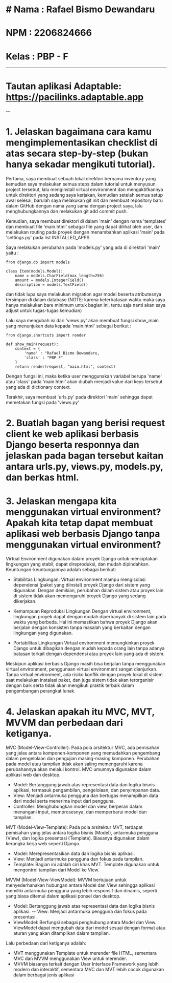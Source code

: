 # # Nama  : Rafael Bismo Dewandaru
# NPM   : 2206824666
# Kelas : PBP - F
---
# Tautan aplikasi Adaptable: https://pacilinks.adaptable.app 
-- 

# 1. Jelaskan bagaimana cara kamu mengimplementasikan checklist di atas secara step-by-step (bukan hanya sekadar mengikuti tutorial).
Pertama, saya membuat sebuah lokal direktori bernama inventory yang kemudian saya melakukan semua steps dalam tutorial untuk menyusun project tersebut, lalu menginstall virtual environment dan mengaktifkannya untuk direktori yang sedang saya kerjakan, kemudian setelah semua setup awal selesai, barulah saya melakukan git init dan membuat repository baru dalam GitHub dengan nama yang sama dengan project saya, lalu menghubungkannya dan melakukan git add commit push.

Kemudian, saya membuat direktori di dalam 'main' dengan nama 'templates' dan membuat file 'main.html' sebagai file yang dapat dilihat oleh user, dan melakukan routing pada proyek dengan menambahkan aplikasi 'main' pada 'settings.py' pada list INSTALLED_APPS

Saya melakukan perubahan pada 'models.py' yang ada di direktori 'main' yaitu :
~~~
from django.db import models

class Item(models.Model):
    name = models.CharField(max_length=256)
    amount = models.IntegerField()
    description = models.TextField()
~~~

dan tidak lupa saya melakukan migration agar model beserta atributesnya tersimpan di dalam database
(NOTE: karena keterbatasan waktu maka saya hanya melakukan bare minimum untuk bagian ini, tentu saja nanti akan saya adjust untuk tugas-tugas kemudian)

Lalu  saya mengubah isi dari 'views.py' akan membuat fungsi show_main yang menunjukan data kepada 'main.html' sebagai berikut :
~~~
from django.shortcuts import render

def show_main(request):
    context = {
        'name' : "Rafael Bismo Dewandaru,
        'class' : "PBP F"
    }
    return render(request, "main.html", context)
~~~

Dengan fungsi ini, maka ketika user menggunakan variabel berupa 'name' atau 'class' pada 'main.html' akan diubah menjadi value dari keys tersebut yang ada di dictionary context. 

Terakhir, saya membuat 'urls.py' pada direktori 'main' sehingga dapat memetakan fungsi pada 'views.py' 

# 2. Buatlah bagan yang berisi request client ke web aplikasi berbasis Django beserta responnya dan jelaskan pada bagan tersebut kaitan antara urls.py, views.py, models.py, dan berkas html.



# 3. Jelaskan mengapa kita menggunakan virtual environment? Apakah kita tetap dapat membuat aplikasi web berbasis Django tanpa menggunakan virtual environment?
Virtual Environment digunakan dalam proyek Django untuk menciptakan lingkungan yang stabil, dapat direproduksi, dan mudah dipindahkan. Keuntungan-keuntungannya adalah sebagai berikut:

- Stabilitas Lingkungan:
Virtual environment mampu mengisolasi dependensi (paket yang diinstal) proyek Django dari sistem yang digunakan. Dengan demikian, perubahan dalam sistem atau proyek lain di sistem tidak akan memengaruhi proyek Django yang sedang dikerjakan.

- Kemampuan Reproduksi Lingkungan
Dengan virtual environment, lingkungan proyek dapat dengan mudah diperbanyak di sistem lain pada waktu yang berbeda. Hal ini memastikan bahwa proyek Django akan berjalan dengan konsisten tanpa masalah yang berkaitan dengan lingkungan yang digunakan.

- Portabilitas Lingkungan
Virtual environment memungkinkan proyek Django untuk dibagikan dengan mudah kepada orang lain tanpa adanya batasan terkait dengan dependensi atau proyek lain yang ada di sistem.

Meskipun aplikasi berbasis Django masih bisa berjalan tanpa menggunakan virtual environment, penggunaan virtual environment sangat dianjurkan. Tanpa virtual environment, ada risiko konflik dengan proyek lokal di sistem saat melakukan instalasi paket, dan juga sistem tidak akan terorganisir dengan baik serta tidak akan mengikuti praktik terbaik dalam pengembangan perangkat lunak.


# 4. Jelaskan apakah itu MVC, MVT, MVVM dan perbedaan dari ketiganya.
MVC (Model-View-Controller):
Pada pola arsitektur MVC, ada pemisahan yang jelas antara komponen-komponen yang memudahkan pengembang dalam pengelolaan dan pengujian masing-masing komponen. Perubahan pada model atau tampilan tidak akan saling memengaruhi karena perubahannya akan melalui kontrol. MVC umumnya digunakan dalam aplikasi web dan desktop.
- Model: Bertanggung jawab atas representasi data dan logika bisnis aplikasi, termasuk pengambilan, pengelolaan, dan penyimpanan data.
- View: Menjadi antarmuka pengguna dan bertugas menampilkan data dari model serta menerima input dari pengguna.
- Controller: Menghubungkan model dan view, berperan dalam menangani input, memprosesnya, dan memperbarui model dan tampilan.

MVT (Model-View-Template):
Pada pola arsitektur MVT, terdapat pemisahan yang jelas antara logika bisnis (Model), antarmuka pengguna (View), dan logika presentasi (Template). Biasanya digunakan dalam kerangka kerja web seperti Django.
- Model: Merepresentasikan data dan logika bisnis aplikasi.
- View: Menjadi antarmuka pengguna dan fokus pada tampilan.
- Template: Bagian ini adalah ciri khas MVT. Template digunakan untuk mengontrol tampilan dari Model ke View.

MVVM (Model-View-ViewModel):
MVVM bertujuan untuk menyederhanakan hubungan antara Model dan View sehingga aplikasi memiliki antarmuka pengguna yang lebih responsif dan dinamis, seperti yang biasa ditemui dalam aplikasi ponsel dan desktop.
- Model: Bertanggung jawab atas representasi data dan logika bisnis aplikasi.
-- View: Menjadi antarmuka pengguna dan fokus pada presentasi.
- ViewModel: Berfungsi sebagai penghubung antara Model dan View. ViewModel dapat mengubah data dari model sesuai dengan format atau aturan yang akan ditampilkan dalam tampilan.

Lalu perbedaan dari ketiganya adalah:
- MVT menggunakan Template untuk merender file HTML, sementara MVC dan MVVM menggunakan View untuk merender.
- MVVM biasanya terkait dengan User Interface Framework yang lebih modern dan interaktif, sementara MVC dan MVT lebih cocok digunakan dalam berbagai jenis aplikasi